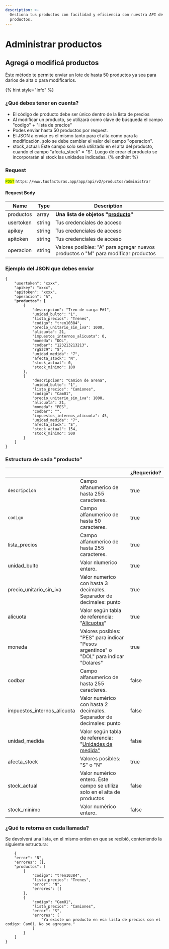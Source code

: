 ```yaml
---
description: >-
  Gestiona tus productos con facilidad y eficiencia con nuestra API de
  productos.
---
```


# Administrar productos

## Agregá o modificá productos

Éste método te permite enviar un lote de hasta 50 productos ya sea para darlos de alta o para modificarlos.&#x20;

{% hint style="info" %}
### ¿Qué debes tener en cuenta?



* El código de producto debe ser único dentro de la lista de precios
* Al modificar un producto, se utilizará como clave de búsqueda el campo "codigo" +  "lista de precios"
* Podes enviar hasta 50 productos por request.
* El JSON a enviar es el mismo tanto para el alta como para la modificación, solo se debe  cambiar el valor del campo "operacion".
* stock\_actual: Éste campo solo será utilizado en el alta del producto, cuando el campo  "afecta\_stock" = "S".  Luego de crear el producto se incorporarán al stock las unidades indicadas.
{% endhint %}

### Request

<mark style="color:green;">`POST`</mark> `https://www.tusfacturas.app/app/api/v2/productos/administrar`

#### Request Body

| Name      | Type   | Description                                                                                         |
| --------- | ------ | --------------------------------------------------------------------------------------------------- |
| productos | array  | **Una lista de objetos "**[**producto**](administrar-productos.md#estructura-de-cada-producto)**"** |
| usertoken | string | Tus credenciales de acceso                                                                          |
| apikey    | string | Tus credenciales de acceso                                                                          |
| apitoken  | string | Tus credenciales de acceso                                                                          |
| operacion | string | Valores posibles: "A" para agregar nuevos productos o "M" para modificar productos                  |

### Ejemplo del JSON que debes enviar

<pre><code>{
    "usertoken": "xxxx",
    "apikey": "xxxx",
    "apitoken": "xxxx",
    "operacion": "A",
<strong>    "productos": [
</strong>        {
            "descripcion": "Tren de carga P#1",
            "unidad_bulto": "1",
            "lista_precios": "Trenes",
            "codigo": "tren10384",
            "precio_unitario_sin_iva": 1000,
            "alicuota": 21,
            "impuestos_internos_alicuota": 0,
            "moneda": "DOL",
            "codbar": "123213213213",
            "rg5329": "S",
            "unidad_medida": "7",
            "afecta_stock": "N",
            "stock_actual": 0,
            "stock_minimo": 100
        },
        {
            "descripcion": "Camion de arena",
            "unidad_bulto": "1",
            "lista_precios": "Camiones",
            "codigo": "Cam01",
            "precio_unitario_sin_iva": 1000,
            "alicuota": 21,
            "moneda": "PES",
            "codbar": "",
            "impuestos_internos_alicuota": 45,
            "unidad_medida": "7",
            "afecta_stock": "S",
            "stock_actual": 154,
            "stock_minimo": 500
        }
    ]
}
</code></pre>

### Estructura de cada "producto"

<table data-header-hidden><thead><tr><th></th><th></th><th data-type="checkbox">¿Requerido?</th></tr></thead><tbody><tr><td><code>descripcion</code></td><td>Campo alfanumerico de hasta 255 caracteres.</td><td>true</td></tr><tr><td><code>codigo</code></td><td>Campo alfanumerico de hasta 50 caracteres.</td><td>true</td></tr><tr><td>lista_precios</td><td>Campo alfanumerico de hasta 255 caracteres.</td><td>true</td></tr><tr><td>unidad_bulto</td><td>Valor nlumerico entero.</td><td>true</td></tr><tr><td>precio_unitario_sin_iva</td><td>Valor numerico con hasta 3 decimales. Separador de decimales: punto</td><td>true</td></tr><tr><td>alicuota</td><td>Valor según tabla de referencia: "<a href="../parametros/tablas-de-referencia.md#alicuotas-de-iva">Alicuotas</a>" </td><td>true</td></tr><tr><td>moneda</td><td>Valores posibles: "PES" para indicar "Pesos argentinos" o "DOL" para indicar "Dolares"</td><td>true</td></tr><tr><td>codbar</td><td>Campo alfanumerico de hasta 255 caracteres.</td><td>false</td></tr><tr><td>impuestos_internos_alicuota</td><td>Valor numérico con hasta 2 decimales. Separador de decimales: punto</td><td>false</td></tr><tr><td>unidad_medida</td><td>Valor según tabla de referencia: "<a href="../parametros/consulta-de-unidades-de-medida-para-productos-afip.md">Unidades de medida"</a></td><td>false</td></tr><tr><td>afecta_stock</td><td>Valores posibles: "S" o "N" </td><td>true</td></tr><tr><td>stock_actual</td><td>Valor numérico entero. Éste campo se utiliza solo en el alta de productos</td><td>false</td></tr><tr><td>stock_minimo</td><td> Valor numérico entero.</td><td>false</td></tr></tbody></table>

### ¿Qué te retorna en cada llamada?

Se devolverá una lista, en el mismo orden en que se recibió, conteniendo la siguiente estructura:

```
    {
	"error": "N",
	"errores": [],
	"productos": [
		{
			"codigo": "tren10384",
			"lista_precios": "Trenes",
			"error": "N",
			"errores": []
		},
		{
			"codigo": "Cam01",
			"lista_precios": "Camiones",
			"error": "S",
			"errores": [
				"Ya existe un producto en esa lista de precios con el codigo: Cam01. No se agregara."
			]
		}
	]
}
```
